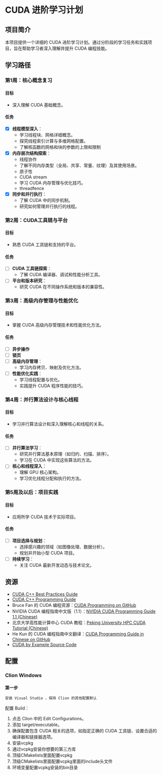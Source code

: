 # CUDA 进阶学习计划

## 项目简介

本项目提供一个详细的 CUDA 进阶学习计划。通过分阶段的学习任务和实践项目，旨在帮助学习者深入理解并提升 CUDA 编程技能。

## 学习路径

### 第1周：核心概念复习

#### 目标

- 深入理解 CUDA 基础概念。

#### 任务

- [x] **线程模型深入**：
    - 学习线程块、网格详细概念。
    - 探究线程索引计算与多维网格配置。
    - 了解核函数的网格和块的参数的上限和限制
- [x] **内存层次结构探索**：
    - 线程协作
    - 了解不同内存类型（全局、共享、常量、纹理）及其使用场景。
    - 原子性
    - CUDA stream
    - 学习 CUDA 内存管理与优化技巧。
    - threadfence
- [x] **同步和并行执行**：
    - 了解 CUDA 中的同步机制。
    - 研究如何管理并行执行的线程。

### 第2周：CUDA工具链与平台

#### 目标

- 熟悉 CUDA 工具链和支持的平台。

#### 任务

- [ ] **CUDA 工具链探索**：
    - 了解 CUDA 编译器、调试和性能分析工具。
- [ ] **平台和版本研究**：
    - 研究 CUDA 在不同操作系统和版本的兼容性。

### 第3周：高级内存管理与性能优化

#### 目标

- 掌握 CUDA 高级内存管理技术和性能优化方法。

#### 任务
- [ ] **异步操作**
- [ ] **锁页**
- [ ] **高级内存管理**：
    - 学习内存拷贝、映射及优化方法。
- [ ] **性能优化实践**：
    - 学习线程配置与优化。
    - 实践提升 CUDA 程序性能的技巧。

### 第4周：并行算法设计与核心线程

#### 目标

- 学习并行算法设计和深入理解核心和线程的关系。

#### 任务

- [ ] **并行算法学习**：
    - 研究并行算法基本原理（如归约、扫描、排序）。
    - 学习在 CUDA 中实现这些算法的方法。
- [ ] **核心和线程深入**：
    - 理解 GPU 核心架构。
    - 学习优化线程分配和执行的方法。

### 第5周及以后：项目实践

#### 目标

- 应用所学 CUDA 技术于实际项目。

#### 任务

- [ ] **项目选择与规划**：
    - 选择感兴趣的领域（如图像处理、数据分析）。
    - 规划并开始小型 CUDA 项目。
- [ ] **持续学习**：
    - 关注 CUDA 最新开发动态与技术论文。

## 资源

- [CUDA C++ Best Practices Guide](https://docs.nvidia.com/cuda/cuda-c-best-practices-guide/index.html)
- [CUDA C++ Programming Guide](https://docs.nvidia.com/cuda/cuda-c-programming-guide/contents.html)
- Bruce Fan 的 CUDA 编程资源：[CUDA Programming on GitHub](https://github.com/brucefan1983/CUDA-Programming)
- NVIDIA CUDA
  编程指南中文版（1.1）：[NVIDIA CUDA Programming Guide 1.1 (Chinese)](https://www.nvidia.cn/docs/IO/51635/NVIDIA_CUDA_Programming_Guide_1.1_chs.pdf)
- 北京大学高性能计算中心 CUDA
  教程：[Peking University HPC CUDA Tutorial (Chinese)](https://hpc.pku.edu.cn/docs/20170829223652566150.pdf)
- He Kun 的 CUDA
  编程指南中文翻译：[CUDA Programming Guide in Chinese on GitHub](https://github.com/HeKun-NVIDIA/CUDA-Programming-Guide-in-Chinese)
- [CUDA by Example Source Code](https://github.com/CodedK/CUDA-by-Example-source-code-for-the-book-s-examples-)


## 配置

### Clion Windows

#### 第一步

```bash 
安装 Visual Studio ，保持 Clion 的其他配置默认
```

配置 Build：

1. 点击 Clion 中的 Edit Configurations。
2. 添加 target/executable。
3. 确保配置包含 CUDA 相关的选项，如指定正确的 CUDA 工具链、设置合适的编译器和链接器选项。
4. 安装vcpkg
5. 通过vcpkg安装你想要的第三方库
6. 顶级CMakelists里面配置vcpkg
7. 顶级CMakelists里面配置vcpkg里面的include头文件
8. 环境变量配置vcpkg安装的bin目录

